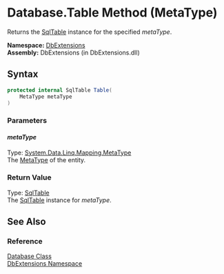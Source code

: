Database.Table Method (MetaType)
================================
Returns the [SqlTable][1] instance for the specified *metaType*.

**Namespace:** [DbExtensions][2]  
**Assembly:** DbExtensions (in DbExtensions.dll)

Syntax
------

```csharp
protected internal SqlTable Table(
	MetaType metaType
)
```

### Parameters

#### *metaType*
Type: [System.Data.Linq.Mapping.MetaType][3]  
The [MetaType][3] of the entity.

### Return Value
Type: [SqlTable][1]  
The [SqlTable][1] instance for *metaType*.

See Also
--------

### Reference
[Database Class][4]  
[DbExtensions Namespace][2]  

[1]: ../SqlTable/README.md
[2]: ../README.md
[3]: http://msdn.microsoft.com/en-us/library/bb534517
[4]: README.md